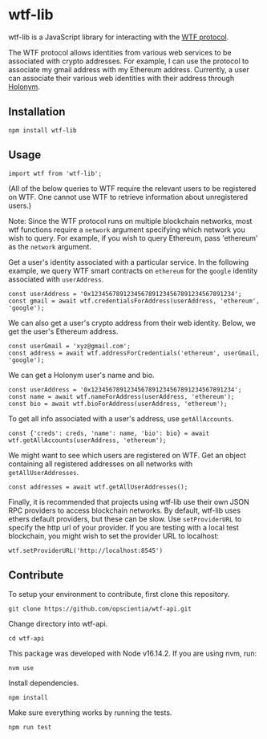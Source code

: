 # wtf-lib
wtf-lib is a JavaScript library for interacting with the [WTF protocol](https://github.com/opscientia/DIDJWT).

The WTF protocol allows identities from various web services to be associated with crypto addresses. For example, I can use the protocol to associate my gmail address with my Ethereum address. Currently, a user can associate their various web identities with their address through [Holonym](https://holo.pizza/).

## Installation

    npm install wtf-lib

## Usage

    import wtf from 'wtf-lib';

(All of the below queries to WTF require the relevant users to be registered on WTF. One cannot use WTF to retrieve information about unregistered users.)

Note: Since the WTF protocol runs on multiple blockchain networks, most wtf functions require a `network` argument specifying which network you wish to query. For example, if you wish to query Ethereum, pass 'ethereum' as the `network` argument.

Get a user's identity associated with a particular service. In the following example, we query WTF smart contracts on `ethereum` for the `google` identity associated with `userAddress`.

    const userAddress = '0x1234567891234567891234567891234567891234';
    const gmail = await wtf.credentialsForAddress(userAddress, 'ethereum', 'google');

We can also get a user's crypto address from their web identity. Below, we get the user's Ethereum address.

    const userGmail = 'xyz@gmail.com';
    const address = await wtf.addressForCredentials('ethereum', userGmail, 'google');

We can get a Holonym user's name and bio.

    const userAddress = '0x1234567891234567891234567891234567891234';
    const name = await wtf.nameForAddress(userAddress, 'ethereum');
    const bio = await wtf.bioForAddress(userAddress, 'ethereum');

To get all info associated with a user's address, use `getAllAccounts`. 

    const {'creds': creds, 'name': name, 'bio': bio} = await wtf.getAllAccounts(userAddress, 'ethereum');

We might want to see which users are registered on WTF. Get an object containing all registered addresses on all networks with `getAllUserAddresses`.

    const addresses = await wtf.getAllUserAddresses();

Finally, it is recommended that projects using wtf-lib use their own JSON RPC providers to access blockchain networks. By default, wtf-lib uses ethers default providers, but these can be slow. Use `setProviderURL` to specify the http url of your provider. If you are testing with a local test blockchain, you might wish to set the provider URL to localhost:

    wtf.setProviderURL('http://localhost:8545')

## Contribute
To setup your environment to contribute, first clone this repository.

    git clone https://github.com/opscientia/wtf-api.git
    
Change directory into wtf-api.

    cd wtf-api

This package was developed with Node v16.14.2. If you are using nvm, run:

    nvm use

Install dependencies.

    npm install

Make sure everything works by running the tests.

    npm run test
